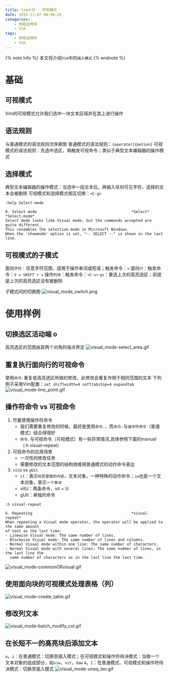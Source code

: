 ```yaml
---
title: Vim小记 - 可视模式
date: 2015-11-07 00:06:25
categories:
    - 网易这两年
    - Vim
tags:
    - 网易这两年
    - Vim
---
```


{% note info %}
本文将介绍`Vim`中的`插入模式`
{% endnote %}

<!-- more -->

# 基础

## 可视模式
Vim的可视模式允许我们选中一块文本区域并在其上进行操作

## 语法规则
与普通模式的语法规则次序颠倒
普通模式的语法规则：`{operator}{motion}`
可视模式的语法规则：先选中选区，再触发可视命令；类似于典型文本编辑器的操作模式

## 选择模式
典型文本编辑器的操作模式：当选中一段文本后，再输入任何可见字符，选择的文本会被删除
可视模式和选择模式相互切换：`<C-g>`
```
:help Select-mode

8. Select mode                                          *Select* *Select-mode*
Select mode looks like Visual mode, but the commands accepted are quite different.  
This resembles the selection mode in Microsoft Windows.
When the 'showmode' option is set, "-- SELECT --" is shown in the last line.
```

## 可视模式的子模式
面向`字符`：任意字符范围，适用于操作单词或短语；触发命令：`v`
面向`行`：触发命令：`V = SHIFT + v`
操作`列块`：触发命令：`<C-v>`
`gv`：重选上次的高亮选区；前提是上次的高亮选区没有被删除

子模式间的切换图
![visual_mode_switch.png](http://ouxz9b8l3.bkt.clouddn.com/visual_mode_switch.png)

# 使用样例

## 切换选区活动端 o
高亮选区的范围由其两个对角的端点界定
![visual_mode-select_area.gif](http://ouxz9b8l3.bkt.clouddn.com/visual_mode-select_area.gif)

## 重复执行面向行的可视命令
使用`命令.`重复低高亮选区所做的修改，此修改会重复作用于相同范围的文本
下列例子采用Vim配置：`set shiftwidth=4 softtabstop=4 expandtab`
![visual_mode-line_point.gif](http://ouxz9b8l3.bkt.clouddn.com/visual_mode-line_point.gif)

## 操作符命令 vs 可视命令
1. 尽量使用操作符命令
	- 我们需要重复修改的时候，最好是使用`命令.`，而`命令.`与`操作符命令`（普通模式）结合得很好
	- `命令.`与可视命令（可视模式）有一些异常情况,具体参照下面的manual（:h visual-repeat）
2. 可视命令的应用场景
	- 一次性的修改任务
	- 需要修改的文本范围的结构很难用普通模式的动作命令表达
3. `vitU` vs `gUit`
	- `it`：表示`标签里面的内容`，文本对象，一种特殊的动作命令；`iw`也是一个文本对象，表示`一个单词`
	- vitU：两条命令，vit + U
	- gUit：单独的命令

```
:h visual-repeat

6. Repeating                                            *visual-repeat*
When repeating a Visual mode operator, the operator will be applied to the same amount 
of text as the last time:
- Linewise Visual mode: The same number of lines.
- Blockwise Visual mode: The same number of lines and columns.
- Normal Visual mode within one line: The same number of characters.
- Normal Visual mode with several lines: The same number of lines, in the last line the 
  same number of characters as in the last line the last time.
```
![visual_mode-commonORvisual.gif](http://ouxz9b8l3.bkt.clouddn.com/visual_mode-commonORvisual.gif)

## 使用面向块的可视模式处理表格（列）
![visual_mode-create_table.gif](http://ouxz9b8l3.bkt.clouddn.com/visual_mode-create_table.gif)

## 修改列文本
![visual_mode-batch_modify_col.gif](http://ouxz9b8l3.bkt.clouddn.com/visual_mode-batch_modify_col.gif)

## 在长短不一的高亮块后添加文本
`a`，`i`：在普通模式：切换至插入模式；在可视模式和操作符待决模式：当做一个文本对象的组成部分，如`viw`，`vit`，`daw`
`A`，`I`：在普通模式、可视模式和操作符待决模式：切换至插入模式
![visual_mode-uneq_len.gif](http://ouxz9b8l3.bkt.clouddn.com/visual_mode-uneq_len.gif)

<!-- indicate-the-source -->


